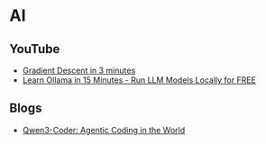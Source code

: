 # AI
## YouTube
* [Gradient Descent in 3 minutes](https://www.youtube.com/watch?v=qg4PchTECck)
* [Learn Ollama in 15 Minutes - Run LLM Models Locally for FREE](https://www.youtube.com/watch?v=UtSSMs6ObqY)

## Blogs
* [Qwen3-Coder: Agentic Coding in the World](https://qwenlm.github.io/blog/qwen3-coder/)
